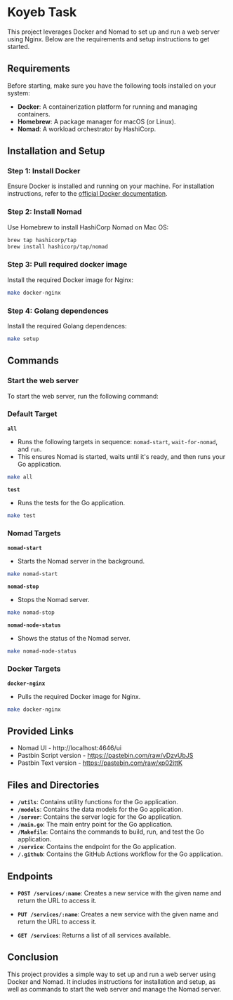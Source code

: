 # Koyeb Task 

This project leverages Docker and Nomad to set up and run a web server using Nginx. Below are the requirements and setup instructions to get started.  

## Requirements  

Before starting, make sure you have the following tools installed on your system:  

- **Docker**: A containerization platform for running and managing containers.  
- **Homebrew**: A package manager for macOS (or Linux).  
- **Nomad**: A workload orchestrator by HashiCorp.  

## Installation and Setup  

### Step 1: Install Docker  

Ensure Docker is installed and running on your machine. For installation instructions, refer to the [official Docker documentation](https://docs.docker.com/get-docker/).  

### Step 2: Install Nomad  

Use Homebrew to install HashiCorp Nomad on Mac OS:  

```bash
brew tap hashicorp/tap  
brew install hashicorp/tap/nomad
```

### Step 3: Pull required docker image

Install the required Docker image for Nginx:  

```bash
make docker-nginx 
```

### Step 4: Golang dependences

Install the required Golang dependences:  

```bash
make setup
```

## Commands

### Start the web server

To start the web server, run the following command:  

### **Default Target**  
**`all`**  
- Runs the following targets in sequence: `nomad-start`, `wait-for-nomad`, and `run`.  
- This ensures Nomad is started, waits until it's ready, and then runs your Go application.  

```bash
make all
```

**`test`**
- Runs the tests for the Go application.  

```bash
make test
```


### **Nomad Targets**

**`nomad-start`**
- Starts the Nomad server in the background.  

```bash
make nomad-start
```

**`nomad-stop`**
- Stops the Nomad server.  

```bash
make nomad-stop
```

**`nomad-node-status`**
- Shows the status of the Nomad server.  

```bash
make nomad-node-status
```

### **Docker Targets**

**`docker-nginx`**
- Pulls the required Docker image for Nginx.  

```bash
make docker-nginx
```

## Provided Links

- Nomad UI - http://localhost:4646/ui
- Pastbin Script version -  https://pastebin.com/raw/vDzvUbJS
- Pastbin Text version - https://pastebin.com/raw/xp02ittK

## Files and Directories

- **`/utils`**: Contains utility functions for the Go application.
- **`/models`**: Contains the data models for the Go application.
- **`/server`**: Contains the server logic for the Go application.
- **`/main.go`**: The main entry point for the Go application.
- **`/Makefile`**: Contains the commands to build, run, and test the Go application.
- **`/service`**: Contains the endpoint for the Go application.
- **`/.github`**: Contains the GitHub Actions workflow for the Go application.

## Endpoints

- **`POST /services/:name`**: Creates a new service with the given name and return the URL to access it.

- **`PUT /services/:name`**: Creates a new service with the given name and return the URL to access it.

- **`GET /services`**: Returns a list of all services available.

## Conclusion

This project provides a simple way to set up and run a web server using Docker and Nomad. It includes instructions for installation and setup, as well as commands to start the web server and manage the Nomad server.